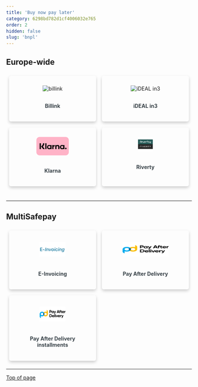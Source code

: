 ```yaml
---
title: 'Buy now pay later'
category: 6298bd782d1cf4006032e765
order: 2
hidden: false
slug: 'bnpl'
--- 
```

## Europe-wide

<div class="auto-grid">
  <div class="card-container">
    <a href="/docs/billink/" style="text-decoration: none;">
      <div>
        <img src="https://cdn.billink.nl/assets/lockup/svg/billink-logo-default.svg" alt="billink" style="margin: 10px; max-height: 30px;">
        <div class="container">
          <h4>Billink</h4>
        </div>
      </div>
    </a>
  </div>
  <div class="card-container">
    <a href="/docs/in3/" style="text-decoration: none;">
      <div>
        <img src="https://media.multisafepay.com/img/methods/svg/ideal.svg" alt="iDEAL in3" style="margin: 10px; max-height: 30px;">
        <div class="container">
          <h4>iDEAL in3</h4>
        </div>
      </div>
    </a>
  </div>
  <div class="card-container">
    <a href="/docs/klarna/" style="text-decoration: none;">
      <div>
        <img src="https://raw.githubusercontent.com/MultiSafepay/MultiSafepay-icons/master/methods/klarna.svg" alt="Klarna" style="margin: 10px; max-height: 50px;">
        <div class="container">
          <h4>Klarna</h4>
        </div>
      </div>
    </a>
  </div>
  <div class="card-container">
    <a href="/docs/riverty/" style="text-decoration: none;">
      <div>
        <img src="https://raw.githubusercontent.com/MultiSafepay/MultiSafepay-icons/master/methods/afterpay-riverty-transition-logo.svg" alt="Riverty" style="margin: 10px; max-height: 40px;">
        <div class="container">
          <h4>Riverty</h4>
        </div>
      </div>
    </a>
  </div>
</div>
<br>

***

## MultiSafepay

<div class="auto-grid">
    <div class="card-container">
        <a href="/docs/e-invoicing/" style="text-decoration: none;">
            <div>
                <img
                    src="https://raw.githubusercontent.com/MultiSafepay/MultiSafepay-icons/master/methods/e-invoicing.svg"
                    style="margin: 15px; max-height: 40px">
                <div class="container">
                    <h4><b>E-Invoicing</b></h4>
                </div>
            </div>
        </a>
    </div>
    <div class="card-container">
        <a href="/docs/pay-after-delivery/" style="text-decoration: none;">
            <div>
                <img
                    src="https://raw.githubusercontent.com/MultiSafepay/MultiSafepay-icons/master/methods/PAD-EN.svg"
                    width="125"
                    style="margin: 15px; max-height: 40px">
                <div class="container">
                    <h4><b>Pay After Delivery</b></h4>
                </div>
            </div>
        </a>
    </div>
    <div class="card-container">
        <a href="/docs/pay-after-delivery-installments/" style="text-decoration: none;">
            <div>
                <img
                    src="https://raw.githubusercontent.com/MultiSafepay/MultiSafepay-icons/master/methods/PAD-EN.svg"
                    style="margin:15px; max-height: 40px">
                <div class="container">
                    <h4><b>Pay After Delivery installments</b></h4>
                </div>
            </div>
        </a>
    </div>
</div>

<style>
h4 {
    color: #384248 !important;
    font-weight: 700 !important;
}

.auto-grid {
    --auto-grid-min-size: 175px;
    display: grid;
    grid-template-columns: repeat(auto-fill, minmax(var(--auto-grid-min-size), 1fr));
}

.card-container {
    /* this adds the "card" effect */
    box-shadow: 0 4px 8px 0 rgba(0, 0, 0, 0.2);
    padding: 16px;
    text-align: center;
    border-radius: 5px;
    margin: 8px;
}

.card-container:hover {
    box-shadow: 0 8px 16px 0 rgb(0 0 0 / 20%);
    transform: translateY(-0.2rem);
    transition: all 0.2s;
    cursor: pointer;
}

.card-container h4 {
    pointer-events: none;
}

.card-container img {
    pointer-events: none;
}
</style>

***

[Top of page](#)
